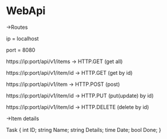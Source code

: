 # WebApi

->Routes

ip = localhost

port = 8080

https://ip:port/api/v1/items    ->  HTTP.GET     (get all)

https://ip:port/api/v1/item/id  ->  HTTP.GET     (get by id)

https://ip:port/api/v1/item     ->  HTTP.POST    (post)

https://ip:port/api/v1/item/id  ->  HTTP.PUT     (put(update) by id)

https://ip:port/api/v1/item/id  ->  HTTP.DELETE  (delete by id)


->Item details

Task {
int ID;
string Name;
string Details;
time Date;
bool Done;
}
